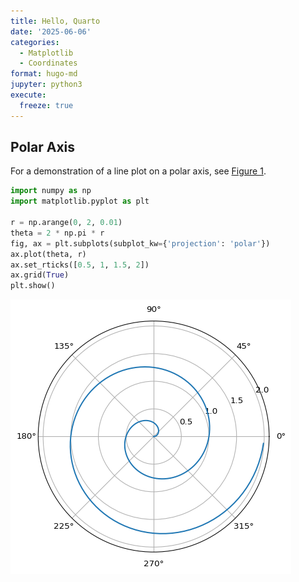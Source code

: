 ```yaml
---
title: Hello, Quarto
date: '2025-06-06'
categories:
  - Matplotlib
  - Coordinates
format: hugo-md
jupyter: python3
execute:
  freeze: true
---
```



## Polar Axis

For a demonstration of a line plot on a polar axis, see <a href="#fig-polar" class="quarto-xref">Figure 1</a>.

``` python
import numpy as np
import matplotlib.pyplot as plt

r = np.arange(0, 2, 0.01)
theta = 2 * np.pi * r
fig, ax = plt.subplots(subplot_kw={'projection': 'polar'})
ax.plot(theta, r)
ax.set_rticks([0.5, 1, 1.5, 2])
ax.grid(True)
plt.show()
```

<img src="index_files/figure-markdown_strict/fig-polar-output-1.png"
id="fig-polar" alt="Figure 1: A line plot on a polar axis" />
